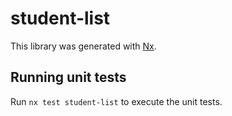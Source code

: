 # student-list

This library was generated with [Nx](https://nx.dev).

## Running unit tests

Run `nx test student-list` to execute the unit tests.
